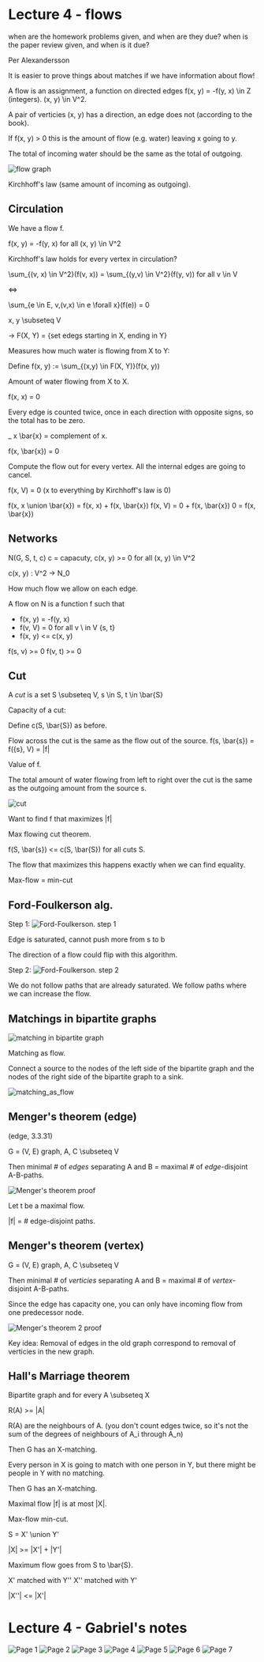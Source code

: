# Lecture 4 - flows

when are the homework problems given, and when are they due?
when is the paper review given, and when is it due?

Per Alexandersson

It is easier to prove things about matches if we have information about flow!

A flow is an assignment, a function on directed edges f(x, y) = -f(y, x) \in Z (integers). (x, y) \in V^2.

A pair of verticies (x, y) has a direction, an edge does not (according to the book).

If f(x, y) > 0 this is the amount of flow (e.g. water) leaving x going to y.

The total of incoming water should be the same as the total of outgoing.

![flow graph](inc/lecture_4/flow.png)

Kirchhoff's law (same amount of incoming as outgoing).

## Circulation

We have a flow f.

f(x, y) = -f(y, x) for all (x, y) \in V^2

Kirchhoff's law holds for every vertex in circulation?

\sum_{(v, x) \in V^2}(f(v, x)) = \sum_{(y,v) \in V^2}(f(y, v))     for all v \in V

<=>

\sum_{e \in E, v,(v,x) \in e \forall x}(f(e)) = 0

x, y \subseteq V

->
F(X, Y) = {set edegs starting in X, ending in Y}


Measures how much water is flowing from X to Y:

   Define f(x, y) := \sum_{(x,y) \in F(X, Y)}(f(x, y))

Amount of water flowing from X to X.

   f(x, x) = 0

Every edge is counted twice, once in each direction with opposite signs, so the total has to be zero.

_
x
\bar{x} = complement of x.

f(x, \bar{x}) = 0

Compute the flow out for every vertex. All the internal edges are going to cancel.

f(x, V) = 0    (x to everything by Kirchhoff's law is 0)

f(x, x \union \bar{x}) = f(x, x) + f(x, \bar{x})
f(x, V) = 0 + f(x, \bar{x})
0 = f(x, \bar{x})

## Networks

N(G, S, t, c)   c = capacuty, c(x, y) >= 0 for all (x, y) \in V^2

c(x, y) : V^2 -> N_0

How much flow we allow on each edge.

A flow on N is a function f such that

* f(x, y) = -f(y, x)
* f(v, V) = 0  for all v \ in V \{s, t}
* f(x, y) <= c(x, y)

f(s, v) >= 0
f(v, t) >= 0

## Cut

A *cut* is a set S \subseteq V, s \in S, t \in \bar{S}

Capacity of a cut:

Define c(S, \bar{S}) as before.

Flow across the cut is the same as the flow out of the source.
f(s, \bar{s}) = f({s}, V) = |f|

Value of f.

The total amount of water flowing from left to right over the cut is the same as the outgoing amount from the source s.

![cut](inc/lecture_4/cut.png)


Want to find f that maximizes |f|

Max flowing cut theorem.

   f(S, \bar{s}) <= c(S, \bar{S})    for all cuts S.

The flow that maximizes this happens exactly when we can find equality.

Max-flow = min-cut

## Ford-Foulkerson alg.

Step 1:
![Ford-Foulkerson. step 1](inc/lecture_4/ford-folkersan.png)

Edge is saturated, cannot push more from s to b

The direction of a flow could flip with this algorithm.

Step 2:
![Ford-Foulkerson. step 2](inc/lecture_4/ford-folkersan_step_2.png)

We do not follow paths that are already saturated. We follow paths where we can increase the flow.

## Matchings in bipartite graphs

![matching in bipartite graph](inc/lecture_4/matchings_in_bipartite_graphs.png)

Matching as flow.

Connect a source to the nodes of the left side of the bipartite graph and the nodes of the right side of the bipartite graph to a sink.

![matching_as_flow](inc/lecture_4/matching_as_flow.png)

## Menger's theorem (edge)

(edge, 3.3.31)

G = (V, E) graph, A, C \subseteq V

Then minimal # of *edges* separating A and B = maximal # of *edge*-disjoint A-B-paths.

![Menger's theorem proof](inc/lecture_4/mengers_theorem.png)

Let t be a maximal flow.

|f| = # edge-disjoint paths.

## Menger's theorem (vertex)

G = (V, E) graph, A, C \subseteq V

Then minimal # of *verticies* separating A and B = maximal # of *vertex*-disjoint A-B-paths.

Since the edge has capacity one, you can only have incoming flow from one predecessor node.

![Menger's theorem 2 proof](inc/lecture_4/mengers_theorem_2.png)

Key idea: Removal of edges in the old graph correspond to removal of verticies in the new graph.

## Hall's Marriage theorem

Bipartite graph and for every A \subseteq X

R(A) >= |A|

R(A) are the neighbours of A. (you don't count edges twice, so it's not the sum of the degrees of neighbours of A_i through A_n)

Then G has an X-matching.

Every person in X is going to match with one person in Y, but there might be people in Y with no matching.

Then G has an X-matching.

Maximal flow |f| is at most |X|.

Max-flow min-cut.

S = X' \union Y'

|X| >= |X'| + |Y'|

Maximum flow goes from S to \bar{S}.

X' matched with Y''
X'' matched with Y'

|X''| <= |X'|

# Lecture 4 - Gabriel's notes
![Page 1](inc/handwritten/1.jpg)
![Page 2](inc/handwritten/2.jpg)
![Page 3](inc/handwritten/3.jpg)
![Page 4](inc/handwritten/4.jpg)
![Page 5](inc/handwritten/5.jpg)
![Page 6](inc/handwritten/6.jpg)
![Page 7](inc/handwritten/7.jpg)
